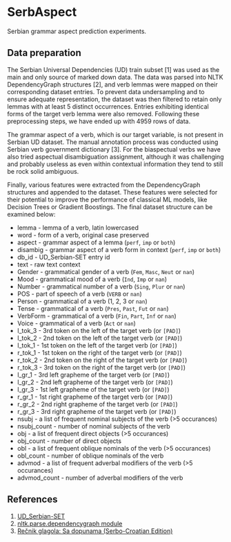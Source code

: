 # SerbAspect

Serbian grammar aspect prediction experiments.

## Data preparation

The Serbian Universal Dependencies (UD) train subset [1] was used as the main and only source of marked down data. The data was parsed into NLTK DependencyGraph structures [2], and verb lemmas were mapped on their corresponding dataset entries. To prevent data undersampling and to ensure adequate representation, the dataset was then filtered to retain only lemmas with at least 5 distinct occurrences. Entries exhibiting identical forms of the target verb lemma were also removed. Following these preprocessing steps, we have ended up with 4959 rows of data.

The grammar aspect of a verb, which is our target variable, is not present in Serbian UD dataset. The manual annotation process was conducted using Serbian verb government dictionary [3]. For the biaspectual verbs we have also tried aspectual disambiguation assignment, although it was challenging and probably useless as even within contextual information they tend to still be rock solid ambiguous.

Finally, various features were extracted from the DependencyGraph structures and appended to the dataset. These features were selected for their potential to improve the performance of classical ML models, like Decision Trees or Gradient Boostings. The final dataset structure can be examined below:

- lemma - lemma of a verb, latin lowercased
- word - form of a verb, original case preserved
- aspect - grammar aspect of a lemma (`perf`, `imp` or `both`)
- disambig - grammar aspect of a verb form in context (`perf`, `imp` or `both`)
- db_id - UD_Serbian-SET entry id
- text - raw text context
- Gender - grammatical gender of a verb (`Fem`, `Masc`, `Neut` or `nan`)
- Mood - grammatical mood of a verb (`Ind`, `Imp` or `nan`)
- Number - grammatical number of a verb (`Sing`, `Plur` or `nan`)
- POS - part of speech of a verb (`VERB` or `nan`)
- Person - grammatical of a verb (1, 2, 3 or `nan`)
- Tense - grammatical of a verb (`Pres`, `Past`, `Fut` or `nan`)
- VerbForm - grammatical of a verb (`Fin`, `Part`, `Inf` or `nan`)
- Voice - grammatical of a verb (`Act` or `nan`)
- l_tok_3 - 3rd token on the left of the target verb (or `[PAD]`)
- l_tok_2 - 2nd token on the left of the target verb (or `[PAD]`)
- l_tok_1 - 1st token on the left of the target verb (or `[PAD]`)
- r_tok_1 - 1st token on the right of the target verb (or `[PAD]`)
- r_tok_2 - 2nd token on the right of the target verb (or `[PAD]`)
- r_tok_3 - 3rd token on the right of the target verb (or `[PAD]`)
- l_gr_1 - 3rd left grapheme of the target verb (or `[PAD]`)
- l_gr_2 - 2nd left grapheme of the target verb (or `[PAD]`)
- l_gr_3 - 1st left grapheme of the target verb (or `[PAD]`)
- r_gr_1 - 1st right grapheme of the target verb (or `[PAD]`)
- r_gr_2 - 2nd right grapheme of the target verb (or `[PAD]`)
- r_gr_3 - 3rd right grapheme of the target verb (or `[PAD]`)
- nsubj - a list of frequent nominal subjects of the verb (>5 occurances)
- nsubj_count - number of nominal subjects of the verb
- obj - a list of frequent direct objects (>5 occurances)
- obj_count - number of direct objects
- obl - a list of frequent oblique nominals of the verb (>5 occurances)
- obl_count - number of oblique nominals of the verb
- advmod - a list of frequent adverbal modifiers of the verb (>5 occurances)
- advmod_count - number of adverbal modifiers of the verb

## References

1) [UD_Serbian-SET](https://github.com/UniversalDependencies/UD_Serbian-SET/tree/master)
2) [nltk.parse.dependencygraph module](https://www.nltk.org/api/nltk.parse.dependencygraph.html)
3) [Rečnik glagola: Sa dopunama (Serbo-Croatian Edition)](https://isbndb.com/book/9788617011503)
